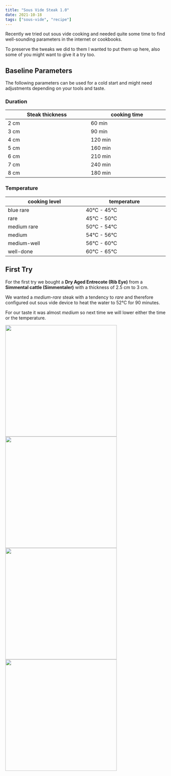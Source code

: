 ```yaml
---
title: "Sous Vide Steak 1.0"
date: 2021-10-18
tags: ["sous-vide", "recipe"]
---
```


Recently we tried out sous vide cooking and needed quite some time to find well-sounding parameters in the internet or cookbooks.

To preserve the tweaks we did to them I wanted to put them up here, also some of you might want to give it a try too.

## Baseline Parameters

The following parameters can be used for a cold start and might need adjustments depending on your tools and taste.

### Duration

| Steak thickness <img width=400/>| cooking time <img width=400/>|
|----------------|--------------|
| 2 cm | 60 min |
| 3 cm | 90 min |
| 4 cm | 120 min |
| 5 cm | 160 min |
| 6 cm | 210 min |
| 7 cm | 240 min |
| 8 cm | 180 min |

### Temperature

| cooking level <img width=400/>| temperature <img width=400/>|
|----------------|--------------|
| blue rare | 40°C - 45°C |
| rare | 45°C - 50°C |
| medium rare | 50°C - 54°C |
| medium | 54°C - 56°C |
| medium-well | 56°C - 60°C |
| well-done | 60°C - 65°C |

## First Try

For the first try we bought a **Dry Aged Entrecote (Rib Eye)** from a **Simmental cattle (Simmentaler)** with a thickness of 2.5 cm to 3 cm.

We wanted a *medium-rare* steak with a tendency to *rare* and therefore configured out sous vide device to heat the water to 52°C for 90 minutes.

For our taste it was almost *medium* so next time we will lower either the time or the temperature.

<p>
  <img src="../images/1.jpg" width=350 style="float: left;" />
  <img src="../images/2.jpg" width=350 style="float: left;"/>
  <img src="../images/3.jpg" width=350 style="float: left;"/>
  <img src="../images/4.jpg" width=350 style="float: left;"/>
</p>
